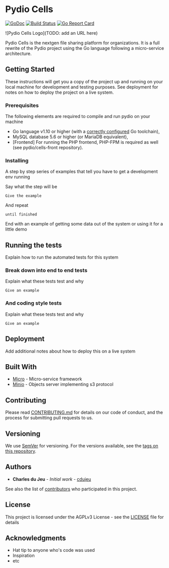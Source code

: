 # Pydio Cells

[![GoDoc](https://godoc.org/github.com/pydio/cells?status.svg)](https://godoc.org/github.com/pydio/cells)
[![Build Status](https://travis-ci.org/pydio/cells.svg?branch=master)](https://travis-ci.org/pydio/cells)
[![Go Report Card](https://goreportcard.com/badge/github.com/pydio/cells)](https://goreportcard.com/report/github.com/pydio/cells)


![Pydio Cells Logo](TODO: add an URL here)

Pydio Cells is the nextgen file sharing platform for organizations. It is a full rewrite of the Pydio project using the Go language following a micro-service architecture. 

## Getting Started

These instructions will get you a copy of the project up and running on your local machine for development and testing purposes. See deployment for notes on how to deploy the project on a live system.

### Prerequisites

The following elements are required to compile and run pydio on your machine

 - Go language v1.10 or higher (with a [correctly configured](https://golang.org/doc/install#testing) Go toolchain),
 - MySQL database 5.6 or higher (or MariaDB equivalent),
 - [Frontend] For running the PHP frontend, PHP-FPM is required as well (see pydio/cells-front repository).


### Installing

A step by step series of examples that tell you have to get a development env running

Say what the step will be

```
Give the example
```

And repeat

```
until finished
```

End with an example of getting some data out of the system or using it for a little demo

## Running the tests

Explain how to run the automated tests for this system

### Break down into end to end tests

Explain what these tests test and why

```
Give an example
```

### And coding style tests

Explain what these tests test and why

```
Give an example
```

## Deployment

Add additional notes about how to deploy this on a live system

## Built With

* [Micro](https://github.com/micro/micro) - Micro-service framework
* [Minio](https://github.com/minio/minio) - Objects server implementing s3 protocol


## Contributing

Please read [CONTRIBUTING.md](CONTRIBUTING.md) for details on our code of conduct, and the process for submitting pull requests to us.

## Versioning

We use [SemVer](http://semver.org/) for versioning. For the versions available, see the [tags on this repository](https://github.com/pydio/cells/tags). 

## Authors

* **Charles du Jeu** - *Initial work* - [cdujeu](https://github.com/cdujeu)

See also the list of [contributors](https://github.com/pydio/cells/graphs/contributors) who participated in this project.

## License

This project is licensed under the AGPLv3 License - see the [LICENSE](LICENSE) file for details

## Acknowledgments

* Hat tip to anyone who's code was used
* Inspiration
* etc